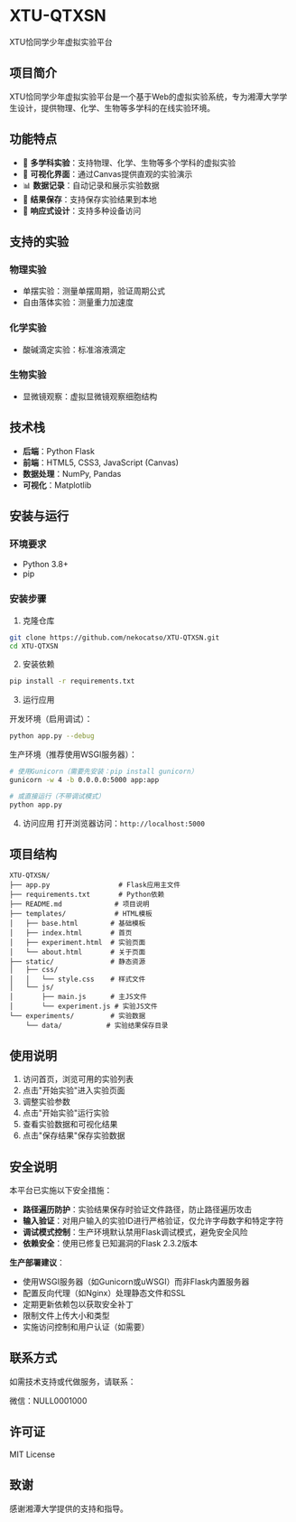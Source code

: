 # XTU-QTXSN
XTU恰同学少年虚拟实验平台

## 项目简介

XTU恰同学少年虚拟实验平台是一个基于Web的虚拟实验系统，专为湘潭大学学生设计，提供物理、化学、生物等多学科的在线实验环境。

## 功能特点

- 🧪 **多学科实验**：支持物理、化学、生物等多个学科的虚拟实验
- 🎨 **可视化界面**：通过Canvas提供直观的实验演示
- 📊 **数据记录**：自动记录和展示实验数据
- 💾 **结果保存**：支持保存实验结果到本地
- 📱 **响应式设计**：支持多种设备访问

## 支持的实验

### 物理实验
- 单摆实验：测量单摆周期，验证周期公式
- 自由落体实验：测量重力加速度

### 化学实验
- 酸碱滴定实验：标准溶液滴定

### 生物实验
- 显微镜观察：虚拟显微镜观察细胞结构

## 技术栈

- **后端**：Python Flask
- **前端**：HTML5, CSS3, JavaScript (Canvas)
- **数据处理**：NumPy, Pandas
- **可视化**：Matplotlib

## 安装与运行

### 环境要求

- Python 3.8+
- pip

### 安装步骤

1. 克隆仓库
```bash
git clone https://github.com/nekocatso/XTU-QTXSN.git
cd XTU-QTXSN
```

2. 安装依赖
```bash
pip install -r requirements.txt
```

3. 运行应用

开发环境（启用调试）：
```bash
python app.py --debug
```

生产环境（推荐使用WSGI服务器）：
```bash
# 使用Gunicorn（需要先安装：pip install gunicorn）
gunicorn -w 4 -b 0.0.0.0:5000 app:app

# 或直接运行（不带调试模式）
python app.py
```

4. 访问应用
打开浏览器访问：`http://localhost:5000`

## 项目结构

```
XTU-QTXSN/
├── app.py                 # Flask应用主文件
├── requirements.txt       # Python依赖
├── README.md             # 项目说明
├── templates/            # HTML模板
│   ├── base.html        # 基础模板
│   ├── index.html       # 首页
│   ├── experiment.html  # 实验页面
│   └── about.html       # 关于页面
├── static/              # 静态资源
│   ├── css/
│   │   └── style.css    # 样式文件
│   └── js/
│       ├── main.js      # 主JS文件
│       └── experiment.js # 实验JS文件
└── experiments/         # 实验数据
    └── data/           # 实验结果保存目录
```

## 使用说明

1. 访问首页，浏览可用的实验列表
2. 点击"开始实验"进入实验页面
3. 调整实验参数
4. 点击"开始实验"运行实验
5. 查看实验数据和可视化结果
6. 点击"保存结果"保存实验数据

## 安全说明

本平台已实施以下安全措施：

- **路径遍历防护**：实验结果保存时验证文件路径，防止路径遍历攻击
- **输入验证**：对用户输入的实验ID进行严格验证，仅允许字母数字和特定字符
- **调试模式控制**：生产环境默认禁用Flask调试模式，避免安全风险
- **依赖安全**：使用已修复已知漏洞的Flask 2.3.2版本

**生产部署建议**：
- 使用WSGI服务器（如Gunicorn或uWSGI）而非Flask内置服务器
- 配置反向代理（如Nginx）处理静态文件和SSL
- 定期更新依赖包以获取安全补丁
- 限制文件上传大小和类型
- 实施访问控制和用户认证（如需要）

## 联系方式

如需技术支持或代做服务，请联系：

微信：NULL0001000

## 许可证

MIT License

## 致谢

感谢湘潭大学提供的支持和指导。
